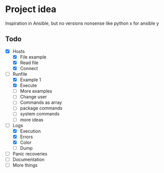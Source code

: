 # Project idea

Inspiration in Ansible, but no versions nonsense like python x for ansible y

## Todo

- [X] Hosts
    - [X] File example
    - [X] Read file
    - [X] Connect
- [ ] Runfile
    - [X] Example 1
    - [X] Execute
    - [ ] More examples
    - [ ] Change user
    - [ ] Commands as array
    - [ ] package commands
    - [ ] system commands
    - [ ] more ideas
- [ ] Logs
    - [X] Execution
    - [X] Errors
    - [X] Color
    - [ ] Dump
- [ ] Panic recoveries
- [ ] Documentation
- [ ] More things